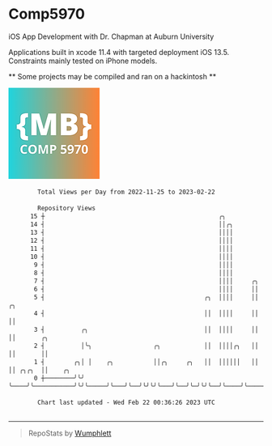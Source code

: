 # Comp5970
iOS App Development with Dr. Chapman at Auburn University

Applications built in xcode 11.4 with targeted deployment iOS 13.5.
Constraints mainly tested on iPhone models.

** Some projects may be compiled and ran on a hackintosh **

![App Icon](https://github.com/MatthewBentz/Comp5970/blob/master/Assignment1a-mlb0119/Assignment1a-mlb0119/Assets.xcassets/AppIcon.appiconset/180.png)

```
        Total Views per Day from 2022-11-25 to 2023-02-22

        Repository Views
      15 ┼                                                ╭╮
      14 ┤                                                ││╭╮
      13 ┤                                                ││││
      12 ┤                                                ││││
      11 ┤                                                ││││
      10 ┤                                                ││││
       9 ┤                                                ││││
       8 ┤                                                ││││
       7 ┤                                                ││││     ╭╮
       6 ┤                                                ││││     ││
       5 ┤                                            ╭╮  ││││     ││  ╭╮
       4 ┤                                            ││  ││││     ││  ││
       3 ┤          ╭╮                                ││  ││││     ││  ││       ╭╮
       2 ┤          │╰╮                 ╭╮            ││  ││││╭╮   ││  ││       ││
       1 ┤        ╭╮│ │    ╭╮           ││╭╮     ╭╮   ││  ││││││   ││  ││ ╭╮╭╮  ││    ╭╮
       0 ┼────────╯╰╯ ╰────╯╰───────────╯╰╯╰─────╯╰───╯╰──╯╰╯╰╯╰───╯╰──╯╰─╯╰╯╰──╯╰────╯╰───────────

        Chart last updated - Wed Feb 22 00:36:26 2023 UTC
        
```

---

> RepoStats by [Wumphlett](https://github.com/Wumphlett)
